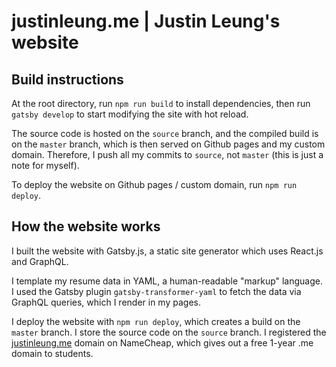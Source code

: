 # justinleung.me | Justin Leung's website

## Build instructions
At the root directory, run `npm run build` to install dependencies, then run `gatsby develop` to start modifying the site with hot reload. 

The source code is hosted on the `source` branch, and the compiled build is on the `master` branch, which is then served on Github pages and my custom domain. Therefore, I push all my commits to `source`, not `master` (this is just a note for myself). 

To deploy the website on Github pages / custom domain, run `npm run deploy`. 

## How the website works

I built the website with Gatsby.js, a static site generator which uses React.js and GraphQL.

I template my resume data in YAML, a human-readable "markup" language. I used the Gatsby plugin `gatsby-transformer-yaml` to fetch the data via GraphQL queries, which I render in my pages.  

I deploy the website with `npm run deploy`, which creates a build on the `master` branch. I store the source code on the `source` branch. I registered the [justinleung.me](https://justinleung.me) domain on NameCheap, which gives out a free 1-year .me domain to students.